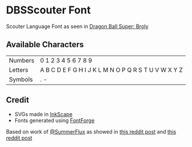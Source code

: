 # DBSScouter Font
Scouter Language Font as seen in [Dragon Ball Super: Broly](https://en.wikipedia.org/wiki/Dragon_Ball_Super:_Broly)


## Available Characters 
| | |
|--|--|  
|Numbers|0 1 2 3 4 5 6 7 8 9 |
|Letters| A B C D E F G H I J K L M N O P Q R S T U V W X Y Z|
|Symbols| . - |  

## Credit
* SVGs made in [InkScape](https://inkscape.org/)
* Fonts generated using [FontForge](https://fontforge.github.io/)

Based on work of [@SummerFlux](https://www.reddit.com/user/SummerFlux) as showed in [this reddit post](https://www.reddit.com/r/dbz/comments/beh38x/i_figured_out_what_the_scouters_say_dbs_broly) and [this reddit post](https://www.reddit.com/r/dbz/comments/bf6ndk/the_completed_scouter_alphabet_follow_up/)

